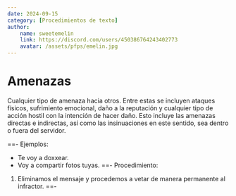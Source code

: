 ```yaml
---
date: 2024-09-15
category: [Procedimientos de texto]
author:
    name: sweetemelin
    link: https://discord.com/users/450386764243402773
    avatar: /assets/pfps/emelin.jpg
---
```


# Amenazas
Cualquier tipo de amenaza hacia otros. Entre estas se incluyen ataques físicos, sufrimiento emocional, daño a la reputación y cualquier tipo de acción hostil con la intención de hacer daño.  Esto incluye las amenazas directas e indirectas, así como las insinuaciones en este sentido, sea dentro o fuera del servidor.

==- Ejemplos:
- Te voy a doxxear.
- Voy a compartir fotos tuyas.
==- Procedimiento:
1. Eliminamos el mensaje y procedemos a vetar de manera permanente al infractor.
==-